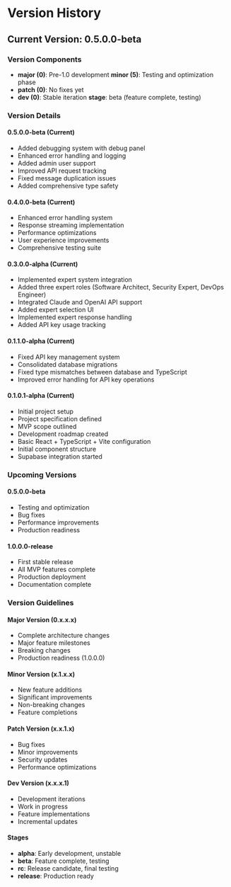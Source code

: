 # Version History

## Current Version: 0.5.0.0-beta

### Version Components
- **major (0)**: Pre-1.0 development
  **minor (5)**: Testing and optimization phase
- **patch (0)**: No fixes yet
- **dev (0)**: Stable iteration
  **stage**: beta (feature complete, testing)

### Version Details

#### 0.5.0.0-beta (Current)
- Added debugging system with debug panel
- Enhanced error handling and logging
- Added admin user support
- Improved API request tracking
- Fixed message duplication issues
- Added comprehensive type safety

#### 0.4.0.0-beta (Current)
- Enhanced error handling system
- Response streaming implementation
- Performance optimizations
- User experience improvements
- Comprehensive testing suite

#### 0.3.0.0-alpha (Current)
- Implemented expert system integration
- Added three expert roles (Software Architect, Security Expert, DevOps Engineer)
- Integrated Claude and OpenAI API support
- Added expert selection UI
- Implemented expert response handling
- Added API key usage tracking

#### 0.1.1.0-alpha (Current)
- Fixed API key management system
- Consolidated database migrations
- Fixed type mismatches between database and TypeScript
- Improved error handling for API key operations

#### 0.1.0.1-alpha (Current)
- Initial project setup
- Project specification defined
- MVP scope outlined
- Development roadmap created
- Basic React + TypeScript + Vite configuration
- Initial component structure
- Supabase integration started

### Upcoming Versions

#### 0.5.0.0-beta
- Testing and optimization
- Bug fixes
- Performance improvements
- Production readiness

#### 1.0.0.0-release
- First stable release
- All MVP features complete
- Production deployment
- Documentation complete

### Version Guidelines

#### Major Version (0.x.x.x)
- Complete architecture changes
- Major feature milestones
- Breaking changes
- Production readiness (1.0.0.0)

#### Minor Version (x.1.x.x)
- New feature additions
- Significant improvements
- Non-breaking changes
- Feature completions

#### Patch Version (x.x.1.x)
- Bug fixes
- Minor improvements
- Security updates
- Performance optimizations

#### Dev Version (x.x.x.1)
- Development iterations
- Work in progress
- Feature implementations
- Incremental updates

#### Stages
- **alpha**: Early development, unstable
- **beta**: Feature complete, testing
- **rc**: Release candidate, final testing
- **release**: Production ready